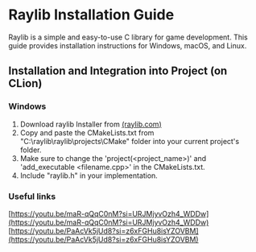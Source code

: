 # Raylib Installation Guide

Raylib is a simple and easy-to-use C library for game development. This guide provides installation instructions for Windows, macOS, and Linux.


## Installation and Integration into Project (on CLion)

### Windows
1. Download raylib Installer from [(raylib.com)](https://www.raylib.com/)
2. Copy and paste the CMakeLists.txt from "C:\raylib\raylib\projects\CMake" folder into your current project's folder.
3. Make sure to change the 'project(<project_name>)' and 'add_executable <filename.cpp>' in the CMakeLists.txt.
4. Include "raylib.h" in your implementation.

### Useful links
[https://youtu.be/maR-qQqC0nM?si=URJMjyvOzh4_WDDw](https://youtu.be/maR-qQqC0nM?si=URJMjyvOzh4_WDDw)
[https://youtu.be/PaAcVk5jUd8?si=z6xFGHu8isYZOVBM](https://youtu.be/PaAcVk5jUd8?si=z6xFGHu8isYZOVBM)
